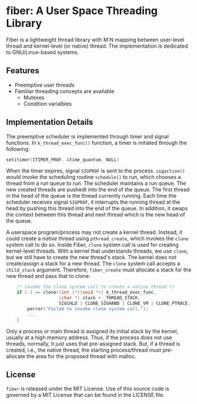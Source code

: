 # fiber: A User Space Threading Library

Fiber is a lightweight thread library with M:N mapping between user-level
thread and kernel-level (or native) thread. The implementation is dedicated
to GNU/Linux-based systems.

## Features
* Preemptive user threads
* Familiar threading concepts are available
  - Mutexes
  - Condition varialbles

## Implementation Details

The preemptive scheduler is implemented through timer and signal functions.
In `k_thread_exec_func()` function, a timer is initiated through the following:
```c
setitimer(ITIMER_PROF, &time_quantum, NULL)
```

When the timer expires, signal `SIGPROF` is sent to the process.
`sigaction()` would invoke the scheduling routine `schedule()` to run, which
chooses a thread from a run queue to run. The scheduler maintains a run queue.
The new created threads are pushedt into the end of the queue. The first thread
in the head of the queue is the thread currently running. Each time the
scheduler receives signal `SIGPROF`, it interrupts the running thread at the
head by pushing this thread into the end of the queue. In addition, it swaps
the context between this thread and next thread which is the new head of the
queue.

A userspace program/process may not create a kernel thread. Instead, it could
create a *native* thread using `pthread_create`, which invokes the `clone`
system call to do so. Inside Fiber, `clone` system call is used for creating
kernel-level threads. With a kernel that understands threads, we use `clone`,
but we still have to create the new thread's stack. The kernel does not
create/assign a stack for a new thread. The `clone` system call accepts a
`child_stack` argument. Therefore, `fiber_create` must allocate a stack for
the new thread and pass that to clone:
```c
    /* invoke the clone system call to create a native thread */
    if (-1 == clone((int (*)(void *)) k_thread_exec_func,
                    (char *) stack + _THREAD_STACK,
                    SIGCHLD | CLONE_SIGHAND | CLONE_VM | CLONE_PTRACE, NULL)) {
        perror("Failed to invoke clone system call.");
        ...
    }
```

Only a process or main thread is assigned its initial stack by the kernel,
usually at a high memory address. Thus, if the process does not use threads,
normally, it just uses that pre-assigned stack. But, if a thread is created,
i.e., the  native thread, the starting process/thread must pre-allocate the
area for the proposed thread with malloc.

## License
`fiber` is released under the MIT License. Use of this source code is governed
by a MIT License that can be found in the LICENSE file.
